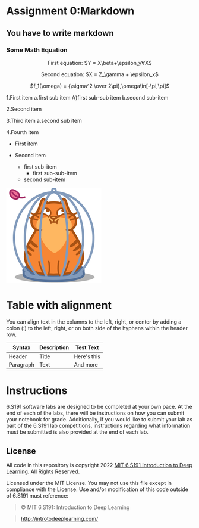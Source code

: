 # Assignment 0:Markdown

## You have to write markdown

### Some Math Equation
<p align="center">First equation: $Y = X\beta+\epsilon_y&forall;X$

<p align="center">Second equation: $X = Z_\gamma + \epsilon_x$

<p align="center">$f_1(\omega) = {\sigma^2 \over 2\pi},\omega\in[-\pi,\pi]$

1.First item a.first sub item A)first sub-sub item b.second sub-item

2.Second item

3.Third item a.second sub item

4.Fourth item

* First item

* Second item
    
    * first sub-item
         * first sub-sub-item
    * second sub-item
    

![Cat text](Cat.png)

# Table with alignment
    
You can align text in the columns to the left, right, or center by adding a colon (:) to the left,
right, or on both side of the hyphens within the header row.

| Syntax | Description | Test Text |
| ----------- | ----------- | ----------- |
| Header | Title | Here's this |
| Paragraph | Text | And more |

# Instructions

6.S191 software labs are designed to be completed at your own pace. At the end of each
of the labs, there will be instructions on how you can submit your notebook for grade.
Additionally, if you would like to submit your lab as part of the 6.S191 lab competitions,
instructions regarding what information must be submitted is also provided at the end of
each lab.

## License

All code in this repository is copyright 2022 [MIT 6.S191 Introduction to Deep Learning.](http://introtodeeplearning.com/) All
Rights Reserved.


Licensed under the MIT License. You may not use this file except in compliance with the
License. Use and/or modification of this code outside of 6.S191 must reference:

> © MIT 6.S191: Introduction to Deep Learning


> http://introtodeeplearning.com/

